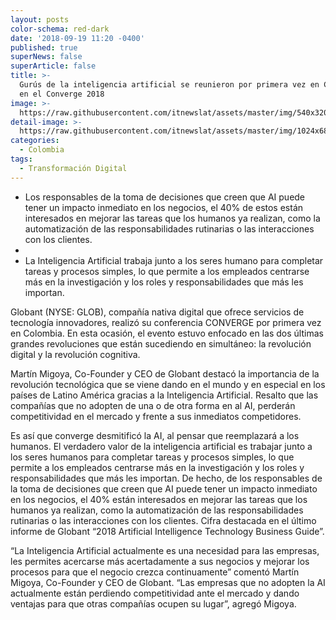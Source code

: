 ```yaml
---
layout: posts
color-schema: red-dark
date: '2018-09-19 11:20 -0400'
published: true
superNews: false
superArticle: false
title: >-
  Gurús de la inteligencia artificial se reunieron por primera vez en Colombia
  en el Converge 2018
image: >-
  https://raw.githubusercontent.com/itnewslat/assets/master/img/540x320/Martin-Migoya-p.jpg
detail-image: >-
  https://raw.githubusercontent.com/itnewslat/assets/master/img/1024x680/Martin-Migoya-g.jpg
categories:
  - Colombia
tags:
  - Transformación Digital
---
```

- Los responsables de la toma de decisiones que creen que AI puede tener un impacto inmediato en los negocios, el 40% de estos están interesados en mejorar las tareas que los humanos ya realizan, como la automatización de las responsabilidades rutinarias o las interacciones con los clientes.
- 
- La Inteligencia Artificial trabaja junto a los seres humano para completar tareas y procesos simples, lo que permite a los empleados centrarse más en la investigación y los roles y responsabilidades que más les importan.

Globant (NYSE: GLOB), compañía nativa digital que ofrece servicios de tecnología innovadores, realizó su conferencia CONVERGE por primera vez en Colombia. En esta ocasión, el evento estuvo enfocado en las dos últimas grandes revoluciones que están sucediendo en simultáneo: la revolución digital y la revolución cognitiva.

Martín Migoya, Co-Founder y CEO de Globant destacó la importancia de la revolución tecnológica que se viene dando en el mundo y en especial en los países de Latino América gracias a la Inteligencia Artificial. Resalto que las compañías que no adopten de una o de otra forma en al AI, perderán competitividad en el mercado y frente a sus inmediatos competidores. 

Es así que converge desmitificó la AI, al pensar que reemplazará a los humanos. El verdadero valor de la inteligencia artificial es trabajar junto a los seres humanos para completar tareas y procesos simples, lo que permite a los empleados centrarse más en la investigación y los roles y responsabilidades que más les importan. De hecho, de los responsables de la toma de decisiones que creen que AI puede tener un impacto inmediato en los negocios, el 40% están interesados en mejorar las tareas que los humanos ya realizan, como la automatización de las responsabilidades rutinarias o las interacciones con los clientes. Cifra destacada en el último informe de Globant “2018 Artificial Intelligence Technology Business Guide”. 

“La Inteligencia Artificial actualmente es una necesidad para las empresas, les permites acercarse más acertadamente a sus negocios y mejorar los procesos para que el negocio crezca continuamente” comentó Martín Migoya, Co-Founder y CEO de Globant. “Las empresas que no adopten la AI actualmente están perdiendo competitividad ante el mercado y dando ventajas para que otras compañías ocupen su lugar”, agregó Migoya. 